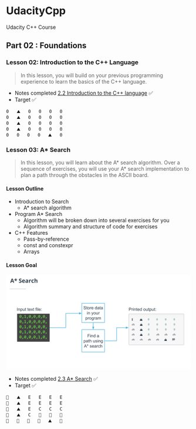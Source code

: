 # UdacityCpp
Udacity C++ Course

## Part 02 : Foundations
### Lesson 02: Introduction to the C++ Language
> In this lesson, you will build on your previous programming experience to learn the basics of the C++ language.
- Notes completed [2.2 Introduction to the C++ language](https://github.com/huyup1e2n3g/UdacityCpp/blob/main/doc/2.2Introduction%20to%20the%20C%2B%2B%20language.md) ✅
- Target ✅
```
0   ⛰️   0   0   0   0   
0   ⛰️   0   0   0   0   
0   ⛰️   0   0   0   0   
0   ⛰️   0   0   0   0   
0   0   0   0   ⛰️   0  
```

### Lesson 03: A* Search
> In this lesson, you will learn about the A* search algorithm. Over a sequence of exercises, you will use your A* search implementation to plan a path through the obstacles in the ASCII board.

#### Lesson Outline

- Introduction to Search
  - A* search algorithm
- Program A* Search
  - Algorithm will be broken down into several exercises for you 
  - Algorithm summary and structure of code for exercises
- C++ Features
  - Pass-by-reference
  - const and constexpr
  - Arrays

#### Lesson Goal
![image-20220529102341603.png](https://github.com/huyup1e2n3g/UdacityCpp/blob/main/img/image-20220529102341603.png)

- Notes completed [2.3 A* Search](https://github.com/huyup1e2n3g/UdacityCpp/blob/main/doc/2.3A*%20Search.md) ✅
- Target ✅
```
🚦   ⛰️   E   E   E   E   
🚗   ⛰️   E   E   E   E   
🚗   ⛰️   E   C   C   C   
🚗   ⛰️   C   🚗   🚗   🚗   
🚗   🚗   🚗   🚗   ⛰️   🏁 
```
